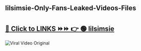 
 ## lilsimsie-Only-Fans-Leaked-Videos-Files

# <h2><a href="https://mediaupload.pro?lilsimsie">🔗 Click to LINKS ⏩⏩ 👉 🟢 lilsimsie </a></h2>

<a href="https://mediaupload.pro?lilsimsie" rel="nofollow" data-target="animated-image.originalLink"><img src="https://i.ibb.co.com/xMMVF88/686577567.gif" alt="Viral Video Original" style="max-width: 100%; display: inline-block;" data-target="animated-image.originalImage"></a>